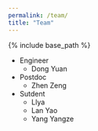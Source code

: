 ```yaml
---
permalink: /team/
title: "Team"
---
```

{% include base_path %}

- Engineer
  - Dong Yuan
- Postdoc
  - Zhen Zeng
- Sutdent
  - Llya
  - Lan Yao
  - Yang Yangze
